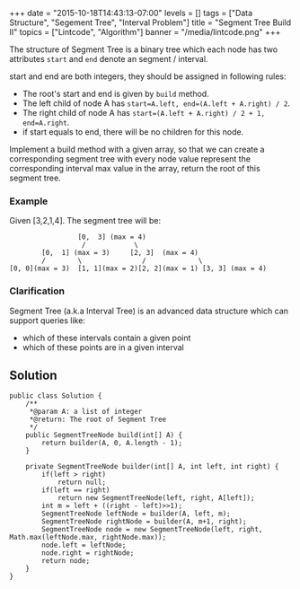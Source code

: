 +++
date = "2015-10-18T14:43:13-07:00"
levels = []
tags = ["Data Structure", "Segement Tree", "Interval Problem"]
title = "Segment Tree Build II"
topics = ["Lintcode", "Algorithm"]
banner = "/media/lintcode.png"
+++

The structure of Segment Tree is a binary tree which each node has two attributes `start` and `end` denote an segment / interval.

start and end are both integers, they should be assigned in following rules:

- The root's start and end is given by `build` method.
- The left child of node A has `start=A.left, end=(A.left + A.right) / 2`.
- The right child of node A has `start=(A.left + A.right) / 2 + 1, end=A.right`.
- if start equals to end, there will be no children for this node.

Implement a build method with a given array, so that we can create a corresponding segment tree with every node value represent the corresponding interval max value in the array, return the root of this segment tree.
<!--more-->

### Example
Given [3,2,1,4]. The segment tree will be:
```
                 [0,  3] (max = 4)
                  /            \
        [0,  1] (max = 3)     [2, 3]  (max = 4)
        /        \               /             \
[0, 0](max = 3)  [1, 1](max = 2)[2, 2](max = 1) [3, 3] (max = 4)
```

### Clarification
Segment Tree (a.k.a Interval Tree) is an advanced data structure which can support queries like:

- which of these intervals contain a given point
- which of these points are in a given interval

## Solution

```
public class Solution {
    /**
     *@param A: a list of integer
     *@return: The root of Segment Tree
     */
    public SegmentTreeNode build(int[] A) {
        return builder(A, 0, A.length - 1);
    }
    
    private SegmentTreeNode builder(int[] A, int left, int right) {
        if(left > right)
            return null;
        if(left == right)
            return new SegmentTreeNode(left, right, A[left]);
        int m = left + ((right - left)>>1);
        SegmentTreeNode leftNode = builder(A, left, m);
        SegmentTreeNode rightNode = builder(A, m+1, right);
        SegmentTreeNode node = new SegmentTreeNode(left, right, Math.max(leftNode.max, rightNode.max));
        node.left = leftNode;
        node.right = rightNode;
        return node;
    }
}
```